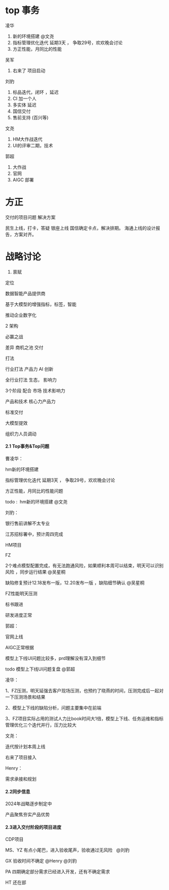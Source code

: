 
#   top 事务

凌华

1. 新的环境搭建 @文尧
2. 指标管理优化迭代 延期3天 ， 争取29号，欢欢晚会讨论
3. 方正性能，月同比的性能

吴军

1. 右来了 项目启动

刘豹

1. 标品迭代，闭环 ，延迟
2. CI  加一个人
3. 多实体 延迟
4. 国信交付
5. 售前支持 (百兴等)

文尧

1. HM大作战迭代
2. UI的评审二期，技术

郭超
1. 大作战
2. 官网
3.  AIGC 部署








#  方正

交付的项目问题 解决方案

民生上线，打卡，答疑
银座上线
国信确定卡点，解决排期。
海通上线的设计报告，方案对齐。





#   战略讨论


1.  禀赋


定位

数据智能产品提供商

基于大模型的增强指标，标签，智能

推动企业数字化


2 
架构

必赢之战

差异
商机之池
交付

打法

行业打法
产品力 AI
创新

全行业打法
生态， 影响力

3个阶段
配合 市场 技术影响力

产品和技术 核心力产品力

标准交付

大模型提效

组织力人员调动





#### 2.1 Top事务&Top问题

曹凌华：

hm新的环境搭建

指标管理优化迭代 延期3天 ， 争取29号，欢欢晚会讨论

方正性能，月同比的性能问题


todo : 
hm新的环境搭建 @文尧

刘豹：

银行售前讲解不太专业

江苏招标署中，预计周四完成

HM项目

FZ 

2个难点模型配置完成，有无法跑通风险，如果顺利本周可以结束，明天可以识别风险 ，同步运行结果 @吴星桐

缺陷修复预计12.18发布一版，12.20发布一版 ，缺陷细节确认 @吴星桐

FZ性能明天压测

标书跟进

研发进度正常

郭超：

官网上线

AIGC正常根据

模型上下线UI问题比较多，prd理解没有深入到细节

todo 模型上下线UI问题复盘 @郭超

凌华：

1、FZ压测，明天延强去客户现场压测，也预约了晓燕的时间，压测完成后一起对一下压测场景和结果

2、模型上下线的缺陷分析，问题主要集中在前端

3、FZ项目实际占用的测试人力比book时间大1倍，模型上下线、任务运维和指标管理优化三个迭代并行，压力比较大

文尧：

迭代按计划本周上线

右来了项目接入

Henry：

需求承接和规划

#### 2.2同步信息

2024年战略逐步制定中

产品聚焦夯实产品优势

#### 2.3进入交付阶段的项目进度

CDP项目

MS、YZ 有点小尾巴，进入验收尾声，验收通过无风险   @刘豹

GX 验收时间不确定 @Henry @刘豹

PA 四期确定部分需求已经进入开发，还有不确定需求

HT 还在部





